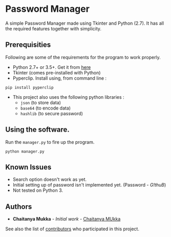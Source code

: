 # Password Manager

A simple Password Manager made using Tkinter and Python (2.7). It has all the required features together with simplicity.

## Prerequisities

Following are some of the requirements for the program to work properly.

- Python 2.7+ or 3.5+. Get it from [here](https://www.python.org/downloads/)  
- Tkinter (comes pre-installed with Python)
- Pyperclip. Install using, from command line :
```
pip install pyperclip
```
- This project also uses the following python libraries :
  - `json` (to store data)
  - `base64` (to encode data)
  - `hashlib` (to secure password)

## Using the software.

Run the `manager.py` to fire up the program.

```
python manager.py
```

## Known Issues

* Search option doesn't work as yet.
* Initial setting up of password isn't implemented yet. (Password - *G!thuB*)
* Not tested on Python 3.

## Authors

* **Chaitanya Mukka** - *Initial work* - [Chaitanya MUkka](https://github.com/mukkachaitanya)

See also the list of [contributors](https://github.com/mukkachaitanya/Password-Manager/contributors) who participated in this project.

